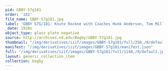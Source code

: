 ```yaml
---
pid: GBBY-57g181
order: '181'
file_name: GBBY-57g181.jpg
label: 'GBBY 57G/181: Knute Rockne with Coaches Hunk Anderson, Tom Mills - c1920s'
_date: 1920s
object_type: glass plate negative
source: http://archives.nd.edu/Bagby/GBBY-57g181.jpg
thumbnail: "/img/derivatives/iiif/images/GBBY-57g181/full/250,/0/default.jpg"
manifest: "/img/derivatives/iiif/images/GBBY-57g181/manifest.json"
full: "/img/derivatives/iiif/images/GBBY-57g181/full/1140,/0/default.jpg"
layout: generic_collection_item
collection: bagby
---
```

